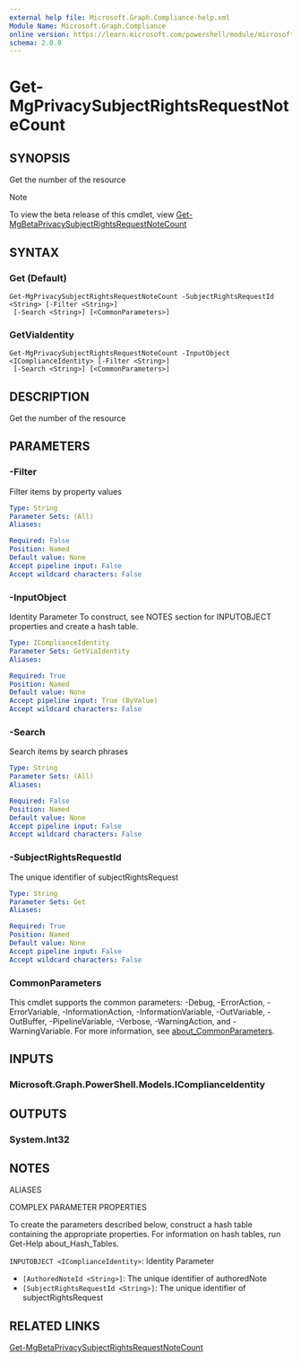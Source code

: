 ```yaml
---
external help file: Microsoft.Graph.Compliance-help.xml
Module Name: Microsoft.Graph.Compliance
online version: https://learn.microsoft.com/powershell/module/microsoft.graph.compliance/get-mgprivacysubjectrightsrequestnotecount
schema: 2.0.0
---
```


# Get-MgPrivacySubjectRightsRequestNoteCount

## SYNOPSIS
Get the number of the resource

> [!NOTE]
> To view the beta release of this cmdlet, view [Get-MgBetaPrivacySubjectRightsRequestNoteCount](/powershell/module/Microsoft.Graph.Beta.Applications/Get-MgBetaPrivacySubjectRightsRequestNoteCount?view=graph-powershell-beta)

## SYNTAX

### Get (Default)
```
Get-MgPrivacySubjectRightsRequestNoteCount -SubjectRightsRequestId <String> [-Filter <String>]
 [-Search <String>] [<CommonParameters>]
```

### GetViaIdentity
```
Get-MgPrivacySubjectRightsRequestNoteCount -InputObject <IComplianceIdentity> [-Filter <String>]
 [-Search <String>] [<CommonParameters>]
```

## DESCRIPTION
Get the number of the resource

## PARAMETERS

### -Filter
Filter items by property values

```yaml
Type: String
Parameter Sets: (All)
Aliases:

Required: False
Position: Named
Default value: None
Accept pipeline input: False
Accept wildcard characters: False
```

### -InputObject
Identity Parameter
To construct, see NOTES section for INPUTOBJECT properties and create a hash table.

```yaml
Type: IComplianceIdentity
Parameter Sets: GetViaIdentity
Aliases:

Required: True
Position: Named
Default value: None
Accept pipeline input: True (ByValue)
Accept wildcard characters: False
```

### -Search
Search items by search phrases

```yaml
Type: String
Parameter Sets: (All)
Aliases:

Required: False
Position: Named
Default value: None
Accept pipeline input: False
Accept wildcard characters: False
```

### -SubjectRightsRequestId
The unique identifier of subjectRightsRequest

```yaml
Type: String
Parameter Sets: Get
Aliases:

Required: True
Position: Named
Default value: None
Accept pipeline input: False
Accept wildcard characters: False
```

### CommonParameters
This cmdlet supports the common parameters: -Debug, -ErrorAction, -ErrorVariable, -InformationAction, -InformationVariable, -OutVariable, -OutBuffer, -PipelineVariable, -Verbose, -WarningAction, and -WarningVariable. For more information, see [about_CommonParameters](http://go.microsoft.com/fwlink/?LinkID=113216).

## INPUTS

### Microsoft.Graph.PowerShell.Models.IComplianceIdentity
## OUTPUTS

### System.Int32
## NOTES

ALIASES

COMPLEX PARAMETER PROPERTIES

To create the parameters described below, construct a hash table containing the appropriate properties. For information on hash tables, run Get-Help about_Hash_Tables.


`INPUTOBJECT <IComplianceIdentity>`: Identity Parameter
  - `[AuthoredNoteId <String>]`: The unique identifier of authoredNote
  - `[SubjectRightsRequestId <String>]`: The unique identifier of subjectRightsRequest

## RELATED LINKS
[Get-MgBetaPrivacySubjectRightsRequestNoteCount](/powershell/module/Microsoft.Graph.Beta.Applications/Get-MgBetaPrivacySubjectRightsRequestNoteCount?view=graph-powershell-beta)

